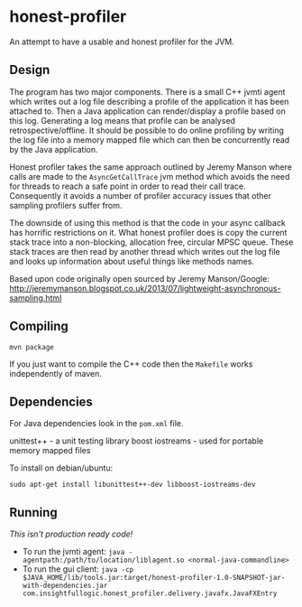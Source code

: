 honest-profiler
===============

An attempt to have a usable and honest profiler for the JVM.

Design
------

The program has two major components. There is a small C++ jvmti agent which
writes out a log file describing a profile of the application it has been
attached to. Then a Java application can render/display a profile based on this
log. Generating a log means that profile can be analysed retrospective/offline.
It should be possible to do online profiling by writing the log file into a
memory mapped file which can then be concurrently read by the Java application.

Honest profiler takes the same approach outlined by Jeremy Manson where calls
are made to the `AsyncGetCallTrace` jvm method which avoids the need for threads
to reach a safe point in order to read their call trace. Consequently it avoids
a number of profiler accuracy issues that other sampling profilers suffer from.

The downside of using this method is that the code in your async callback has
horrific restrictions on it. What honest profiler does is copy the current
stack trace into a non-blocking, allocation free, circular MPSC queue. These
stack traces are then read by another thread which writes out the log file and
looks up information about useful things like methods names.

Based upon code originally open sourced by Jeremy Manson/Google:
http://jeremymanson.blogspot.co.uk/2013/07/lightweight-asynchronous-sampling.html

Compiling
---------

```
mvn package
```

If you just want to compile the C++ code then the `Makefile` works independently
of maven.

Dependencies
------------

For Java dependencies look in the `pom.xml` file.

unittest++ - a unit testing library
boost iostreams - used for portable memory mapped files

To install on debian/ubuntu:
```
sudo apt-get install libunittest++-dev libboost-iostreams-dev
```
Running
-------

*This isn't production ready code!*

* To run the jvmti agent: `java -agentpath:/path/to/location/liblagent.so <normal-java-commandline>`
* To run the gui client: `java -cp $JAVA_HOME/lib/tools.jar:target/honest-profiler-1.0-SNAPSHOT-jar-with-dependencies.jar com.insightfullogic.honest_profiler.delivery.javafx.JavaFXEntry`

